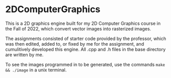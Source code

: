 # 2DComputerGraphics

This is a 2D graphics engine built for my 2D Computer Graphics course in the Fall of 2022, which convert vector images into rasterized images.

The assignments consisted of starter code provided by the professor, which was then edited, added to, or fixed by me for the assignment, and cumulitively developed this engine. All .cpp and .h files in the base directory are written by me.

To see the images programmed in to be generated, use the commands ``make && ./image`` in a unix terminal.
